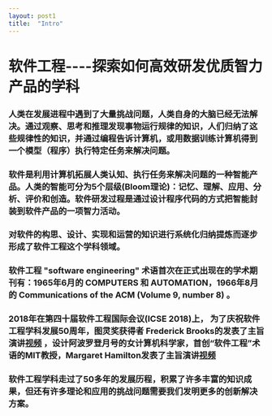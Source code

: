 ```yaml
---
layout: post1
title:  "Intro"
---
```


软件工程----探索如何高效研发优质智力产品的学科
=======================

### 人类在发展进程中遇到了大量挑战问题，人类自身的大脑已经无法解决。通过观察、思考和推理发现事物运行规律的知识，人们归纳了这些规律性的知识，并通过编程告诉计算机，或用数据训练计算机得到一个模型（程序）执行特定任务来解决问题。

### 软件是利用计算机拓展人类认知、执行任务来解决问题的一种智能产品。人类的智能可分为5个层级(Bloom理论)：记忆、理解、应用、分析、评价和创造。软件研发过程是通过设计程序代码的方式把智能封装到软件产品的一项智力活动。

### 对软件的构思、设计、实现和运营的知识进行系统化归纳提炼而逐步形成了软件工程这个学科领域。

### 软件工程 "software engineering" 术语首次在正式出现在的学术期刊有：1965年6月的 COMPUTERS 和 AUTOMATION，1966年8月的 Communications of the ACM (Volume 9, number 8) 。

### 2018年在第四十届软件工程国际会议(ICSE 2018)上， 为了庆祝软件工程学科发展50周年，图灵奖获得者 Frederick Brooks的发表了主旨演讲[视频](https://www.youtube.com/watch?v=StN49re9Nq8&t=67s) ，设计阿波罗登月号的女计算机科学家，首创“软件工程”术语的MIT教授，Margaret Hamilton发表了主旨演讲[视频](https://www.youtube.com/watch?v=ZbVOF0Uk5lU)

### 软件工程学科走过了50多年的发展历程，积累了许多丰富的知识成果，但还有许多理论和应用的挑战问题需要我们发明更多的创新解决方案。